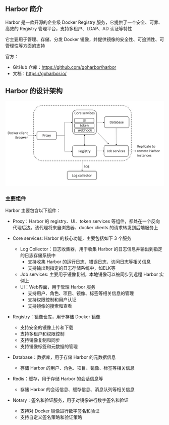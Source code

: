 ## Harbor 简介

Harbor 是一款开源的企业级 Docker Registry 服务，它提供了一个安全、可靠、高效的 Registry 管理平台，支持多租户、LDAP、AD 认证等特性

它主要用于管理、存储、分发 Docker 镜像，并提供镜像的安全性、可追溯性、可管理性等方面的支持

官方：

- GitHub 仓库：<https://github.com/goharbor/harbor>
- 文档：<https://goharbor.io/>

## Harbor 的设计架构

![docker-harbor-arch](./.assets/Harbor/docker_harbor_arch.png)

### 主要组件

Harbor 主要包含以下组件：

- Proxy：Harbor 的 registry、UI、token services 等组件，都处在一个反向代理后边。该代理将来自浏览器、docker clients 的请求转发到后端服务上
- Core services: Harbor 的核心功能，主要包括如下 3 个服务
  - Log Collector：日志收集器，用于收集 Harbor 的日志信息并输出到指定的日志存储系统中
    - 支持收集 Harbor 的运行日志、错误日志、访问日志等相关信息
    - 支持输出到指定的日志存储系统中，如ELK等
  - Job services: 主要用于镜像复制，本地镜像可以被同步到远程 Harbor 实例上
  - UI：Web界面，用于管理 Harbor 服务
    - 支持用户、角色、项目、镜像、标签等相关信息的管理
    - 支持权限控制和用户认证
    - 支持镜像的搜索和查看

- Registry：镜像仓库，用于存储 Docker 镜像
  - 支持安全的镜像上传和下载
  - 支持多租户和权限控制
  - 支持镜像复制和同步
  - 支持镜像标签和元数据的管理
- Database：数据库，用于存储 Harbor 的元数据信息
  - 存储 Harbor 的用户、角色、项目、镜像、标签等相关信息
- Redis：缓存，用于存储 Harbor 的会话信息等
  - 存储 Harbor 的会话信息、缓存信息、消息队列等相关信息
- Notary：签名和验证服务，用于对镜像进行数字签名和验证
  - 支持对 Docker 镜像进行数字签名和验证
  - 支持自定义签名策略和验证策略
